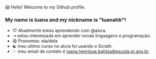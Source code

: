    😱 Hello! Welcome to my Github profile.
### My name is luana and my nickname is "luanahb"!

- ♡ Atualmente estou aprendendo com @alura.
- ⇢ estou interessada em aprender novas linguagens e programação.
- 😄 Pronomes: ela/dela
- ☯️  meu ultimo curso no alura foi usando o Scrath.
- ☞ meu email de contato é luana.henrique.batista@escola.pr.gov.br.
